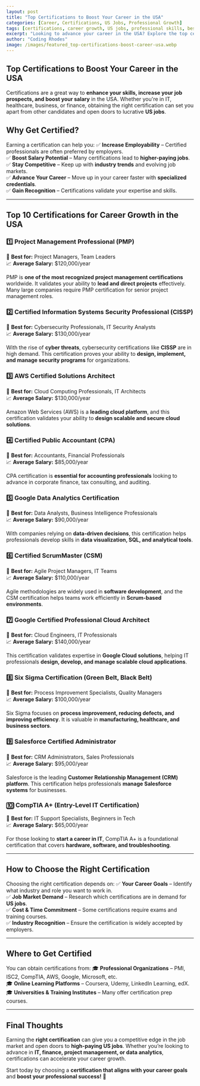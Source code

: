 ```yaml
---
layout: post
title: "Top Certifications to Boost Your Career in the USA"
categories: [Career, Certifications, US Jobs, Professional Growth]
tags: [certifications, career growth, US jobs, professional skills, best certifications]
excerpt: "Looking to advance your career in the USA? Explore the top certifications that can help you land high-paying US jobs and stand out in the job market."
author: "Coding Rhodes"
image: /images/featured_top-certifications-boost-career-usa.webp
---
```


## Top Certifications to Boost Your Career in the USA

Certifications are a great way to **enhance your skills, increase your job prospects, and boost your salary** in the USA. Whether you're in IT, healthcare, business, or finance, obtaining the right certification can set you apart from other candidates and open doors to lucrative **US jobs**.

## Why Get Certified?

Earning a certification can help you:
✅ **Increase Employability** – Certified professionals are often preferred by employers. \
✅ **Boost Salary Potential** – Many certifications lead to **higher-paying jobs**. \
✅ **Stay Competitive** – Keep up with **industry trends** and evolving job markets. \
✅ **Advance Your Career** – Move up in your career faster with **specialized credentials**. \
✅ **Gain Recognition** – Certifications validate your expertise and skills. 

---

## Top 10 Certifications for Career Growth in the USA

### 1️⃣ Project Management Professional (PMP)
📍 **Best for:** Project Managers, Team Leaders \
📈 **Average Salary:** $120,000/year

PMP is **one of the most recognized project management certifications** worldwide. It validates your ability to **lead and direct projects** effectively. Many large companies require PMP certification for senior project management roles.

### 2️⃣ Certified Information Systems Security Professional (CISSP)
📍 **Best for:** Cybersecurity Professionals, IT Security Analysts \
📈 **Average Salary:** $130,000/year

With the rise of **cyber threats**, cybersecurity certifications like **CISSP** are in high demand. This certification proves your ability to **design, implement, and manage security programs** for organizations.

### 3️⃣ AWS Certified Solutions Architect
📍 **Best for:** Cloud Computing Professionals, IT Architects \
📈 **Average Salary:** $130,000/year

Amazon Web Services (AWS) is a **leading cloud platform**, and this certification validates your ability to **design scalable and secure cloud solutions**.

### 4️⃣ Certified Public Accountant (CPA)
📍 **Best for:** Accountants, Financial Professionals \
📈 **Average Salary:** $85,000/year

CPA certification is **essential for accounting professionals** looking to advance in corporate finance, tax consulting, and auditing.

### 5️⃣ Google Data Analytics Certification
📍 **Best for:** Data Analysts, Business Intelligence Professionals \
📈 **Average Salary:** $90,000/year

With companies relying on **data-driven decisions**, this certification helps professionals develop skills in **data visualization, SQL, and analytical tools**.

### 6️⃣ Certified ScrumMaster (CSM)
📍 **Best for:** Agile Project Managers, IT Teams \
📈 **Average Salary:** $110,000/year

Agile methodologies are widely used in **software development**, and the CSM certification helps teams work efficiently in **Scrum-based environments**.

### 7️⃣ Google Certified Professional Cloud Architect
📍 **Best for:** Cloud Engineers, IT Professionals \
📈 **Average Salary:** $140,000/year

This certification validates expertise in **Google Cloud solutions**, helping IT professionals **design, develop, and manage scalable cloud applications**.

### 8️⃣ Six Sigma Certification (Green Belt, Black Belt)
📍 **Best for:** Process Improvement Specialists, Quality Managers \
📈 **Average Salary:** $100,000/year

Six Sigma focuses on **process improvement, reducing defects, and improving efficiency**. It is valuable in **manufacturing, healthcare, and business sectors**.

### 9️⃣ Salesforce Certified Administrator
📍 **Best for:** CRM Administrators, Sales Professionals \
📈 **Average Salary:** $95,000/year

Salesforce is the leading **Customer Relationship Management (CRM) platform**. This certification helps professionals **manage Salesforce systems** for businesses.

### 🔟 CompTIA A+ (Entry-Level IT Certification)
📍 **Best for:** IT Support Specialists, Beginners in Tech \
📈 **Average Salary:** $65,000/year

For those looking to **start a career in IT**, CompTIA A+ is a foundational certification that covers **hardware, software, and troubleshooting**.

---

## How to Choose the Right Certification

Choosing the right certification depends on:
✅ **Your Career Goals** – Identify what industry and role you want to work in. \
✅ **Job Market Demand** – Research which certifications are in demand for **US jobs**. \
✅ **Cost & Time Commitment** – Some certifications require exams and training courses. \
✅ **Industry Recognition** – Ensure the certification is widely accepted by employers. 

---

## Where to Get Certified

You can obtain certifications from:
🎓 **Professional Organizations** – PMI, ISC2, CompTIA, AWS, Google, Microsoft, etc. \
🎓 **Online Learning Platforms** – Coursera, Udemy, LinkedIn Learning, edX. \
🎓 **Universities & Training Institutes** – Many offer certification prep courses.

---

## Final Thoughts

Earning the **right certification** can give you a competitive edge in the job market and open doors to **high-paying US jobs**. Whether you’re looking to advance in **IT, finance, project management, or data analytics**, certifications can accelerate your career growth.

Start today by choosing a **certification that aligns with your career goals** and **boost your professional success!** 🚀

